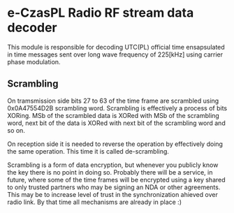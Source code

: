 # e-CzasPL Radio RF stream data decoder

This module is responsible for decoding UTC(PL) official time ensapsulated in time messages sent over long wave frequency of 225[kHz] using carrier phase modulation.

## Scrambling

On tramsmission side bits 27 to 63 of the time frame are scrambled using 0x0A47554D2B scrambling word. Scrambling is effectively a process of bits XORing. MSb of the scrambled data is XORed with MSb of the scrambling word, next bit of the data is XORed with next bit of the scrambling word and so on.

On reception side it is needed to reverse the operation by effectively doing the same operation. This time it is called de-scrambling.

Scrambling is a form of data encryption, but whenever you publicly know the key there is no point in doing so.
Probably there will be a service, in future, where some of the time frames will be encrypted using a key shared to only trusted partners who may be signing an NDA or other agreements. This may be to increase level of trust in the synchronization ahieved over radio link.
By that time all mechanisms are already in place :)